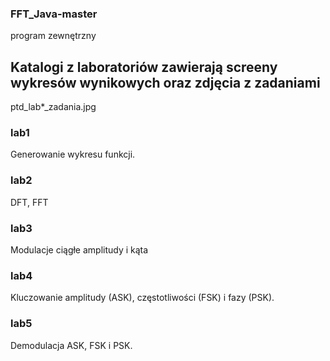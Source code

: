 ### FFT_Java-master
program zewnętrzny

## Katalogi z laboratoriów zawierają screeny wykresów wynikowych oraz zdjęcia z zadaniami
ptd_lab*_zadania.jpg

### lab1
Generowanie wykresu funkcji.

### lab2
DFT, FFT

### lab3
Modulacje ciągłe amplitudy i kąta

### lab4
Kluczowanie amplitudy (ASK), częstotliwości (FSK) i fazy (PSK).

### lab5
Demodulacja ASK, FSK i PSK.
